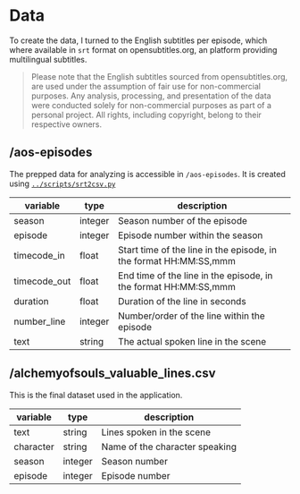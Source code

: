 # Data
To create the data, I turned to the English subtitles per episode, which where available in `srt` format on opensubtitles.org, an platform providing multilingual subtitles.
> Please note that the English subtitles sourced from opensubtitles.org, are used under the assumption of fair use for non-commercial purposes. Any analysis, processing, and presentation of the data were conducted solely for non-commercial purposes as part of a personal project. All rights, including copyright, belong to their respective owners.

## /aos-episodes
The prepped data for analyzing is accessible in `/aos-episodes`. It is created using [`../scripts/srt2csv.py`](../scripts/srt2csv.py)

| variable     | type    | description                                                       |
| ------------ | ------- | ----------------------------------------------------------------- |
| season       | integer | Season number of the episode                                      |
| episode      | integer | Episode number within the season                                  |
| timecode_in  | float   | Start time of the line in the episode, in the format HH:MM:SS,mmm |
| timecode_out | float   | End time of the line in the episode, in the format HH:MM:SS,mmm   |
| duration     | float   | Duration of the line in seconds                                   |
| number_line  | integer | Number/order of the line within the episode                       |
| text         | string  | The actual spoken line in the scene                               |

## /alchemyofsouls_valuable_lines.csv
This is the final dataset used in the application.

| variable  | type    | description                    |
|-----------|---------|--------------------------------|
| text      | string  | Lines spoken in the scene      |
| character | string  | Name of the character speaking |
| season    | integer | Season number                  |
| episode   | integer | Episode number                 |

